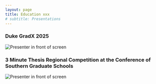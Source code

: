 ```yaml
---
layout: page
title: Education xxx
# subtitle: Presentations
---
```



### Duke GradX 2025

![Presenter in front of screen](/PresentingGradX2025)


### 3 Minute Thesis Regional Competition at the Conference of Southern Graduate Schools

![Presenter in front of screen](/Presenting3MinThesisRegionals)
